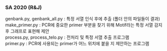 ### SA 2020 (R&J)
genbank.py, genbank_all.py : 특정 서열 인식 후에 추출 (폴더 안의 파일들이 결과)  
make_primer.py : PCR에 중요한 primer 부분을 찾기 위해 Motif라는 특정 서열 감지 후 그래프로 표현해 제안  
process.py, process_telo.py : 전처리 및 특정 서열 추출 프로그램  
primer.py : PCR에 사용되는 primer가 어느 위치에 붙을 지 제안하는 프로그램

